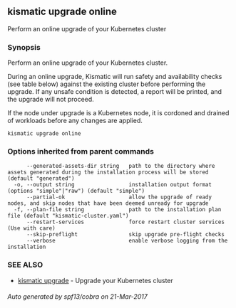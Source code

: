 ## kismatic upgrade online

Perform an online upgrade of your Kubernetes cluster

### Synopsis


Perform an online upgrade of your Kubernetes cluster.

During an online upgrade, Kismatic will run safety and availability checks (see table below) against the
existing cluster before performing the upgrade. If any unsafe condition is detected, a report will
be printed, and the upgrade will not proceed.

If the node under upgrade is a Kubernetes node, it is cordoned and drained of workloads
before any changes are applied.


```
kismatic upgrade online
```

### Options inherited from parent commands

```
      --generated-assets-dir string   path to the directory where assets generated during the installation process will be stored (default "generated")
  -o, --output string                 installation output format (options "simple"|"raw") (default "simple")
      --partial-ok                    allow the upgrade of ready nodes, and skip nodes that have been deemed unready for upgrade
  -f, --plan-file string              path to the installation plan file (default "kismatic-cluster.yaml")
      --restart-services              force restart cluster services (Use with care)
      --skip-preflight                skip upgrade pre-flight checks
      --verbose                       enable verbose logging from the installation
```

### SEE ALSO
* [kismatic upgrade](kismatic_upgrade.md)	 - Upgrade your Kubernetes cluster

###### Auto generated by spf13/cobra on 21-Mar-2017
